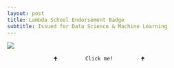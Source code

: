 ```yaml
---
layout: post
title: Lambda School Endorsement Badge
subtitle: Issued for Data Science & Machine Learning
---
```


[<img src="https://images.credly.com/size/340x340/images/a42aeb1e-e75a-44b1-9493-53bec90fcc33/lambda-badge-data-science.png">](https://www.credly.com/badges/cbea7568-bb45-470a-89af-1afaca8790f7/linked_in)

                   🠉         Click me!         🠉
